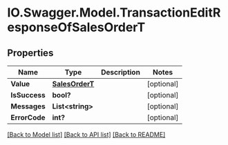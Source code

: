 # IO.Swagger.Model.TransactionEditResponseOfSalesOrderT
## Properties

Name | Type | Description | Notes
------------ | ------------- | ------------- | -------------
**Value** | [**SalesOrderT**](SalesOrderT.md) |  | [optional] 
**IsSuccess** | **bool?** |  | [optional] 
**Messages** | **List&lt;string&gt;** |  | [optional] 
**ErrorCode** | **int?** |  | [optional] 

[[Back to Model list]](../README.md#documentation-for-models) [[Back to API list]](../README.md#documentation-for-api-endpoints) [[Back to README]](../README.md)

